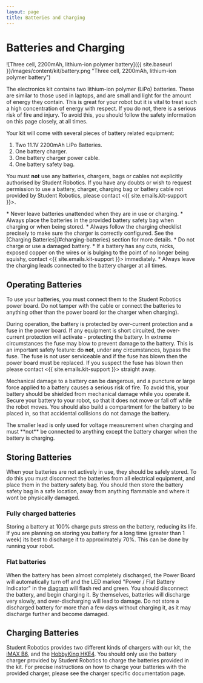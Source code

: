 ```yaml
---
layout: page
title: Batteries and Charging
---
```


# Batteries and Charging

![Three cell, 2200mAh, lithium-ion polymer battery]({{ site.baseurl }}/images/content/kit/battery.png "Three cell, 2200mAh, lithium-ion polymer battery")

The electronics kit contains two lithium-ion polymer (LiPo) batteries.
These are similar to those used in laptops, and are small and light for the amount of energy they contain.
This is great for your robot but it is vital to treat such a high concentration of energy with respect.
If you do not, there is a serious risk of fire and injury.
To avoid this, you should follow the safety information on this page closely, at all times.

Your kit will come with several pieces of battery related equipment:

1. Two 11.1V 2200mAh LiPo Batteries.
2. One battery charger.
3. One battery charger power cable.
4. One battery safety bag.

You must **not** use any batteries, chargers, bags or cables not explicitly authorised by Student Robotics.
If you have any doubts or wish to request permission to use a battery, charger, charging bag or battery cable not provided by Student Robotics, please contact <{{ site.emails.kit-support }}>.

<div class="warning" markdown="1">
* Never leave batteries unattended when they are in use or charging.
* Always place the batteries in the provided battery safety bag when charging or when being stored.
* Always follow the charging checklist precisely to make sure the charger is correctly configured.
  See the [Charging Batteries](#charging-batteries) section for more details.
* Do not charge or use a damaged battery.
* If a battery has any cuts, nicks, exposed copper on the wires or is bulging to the point of no longer being squishy, contact <{{ site.emails.kit-support }}> immediately.
* Always leave the charging leads connected to the battery charger at all times.
</div>


## Operating Batteries

To use your batteries, you must connect them to the Student Robotics power board.
Do not tamper with the cable or connect the batteries to anything other than the power board (or the charger when charging).

During operation, the battery is protected by over-current protection and a fuse in the power board.
If any equipment is short circuited, the over-current protection will activate - protecting the battery.
In extreme circumstances the fuse may blow to prevent damage to the battery.
This is an important safety feature: do **not**, under any circumstances, bypass the fuse.
The fuse is not user serviceable and if the fuse has blown then the power board must be replaced.
If you suspect the fuse has blown then please contact <{{ site.emails.kit-support }}> straight away.

Mechanical damage to a battery can be dangerous, and a puncture or large force applied to a battery causes a serious risk of fire.
To avoid this, your battery should be shielded from mechanical damage while you operate it.
Secure your battery to your robot, so that it does not move or fall off while the robot moves.
You should also build a compartment for the battery to be placed in, so that accidental collisions do not damage the battery.

<div class="info" markdown="1">
The smaller lead is only used for voltage measurement when charging and must **not** be connected to anything except the battery charger when the battery is charging.
</div>


## Storing Batteries

When your batteries are not actively in use, they should be safely stored.
To do this you must disconnect the batteries from all electrical equipment, and place them in the battery safety bag.
You should then store the battery safety bag in a safe location, away from anything flammable and where it wont be physically damaged.


### Fully charged batteries

Storing a battery at 100% charge puts stress on the battery, reducing its life.
If you are planning on storing you battery for a long time (greater than 1 week) its best to discharge it to approximately 70%.
This can be done by running your robot.


### Flat batteries

When the battery has been almost completely discharged, the Power Board will automatically turn off and the LED marked "Power / Flat Battery Indicator" in the [diagram](/docs/kit/power_board#BoardDiagram) will flash red and green.
You should disconnect the battery, and begin charging it.
By themselves, batteries will discharge very slowly, and over-discharging will lead to damage.
Do not store a discharged battery for more than a few days without charging it, as it may discharge further and become damaged.


## Charging Batteries

Student Robotics provides two different kinds of chargers with our kit, the [iMAX B6](/docs/kit/batteries/imax_b6_charger), and the [HobbyKing HKE4](/docs/kit/batteries/hke4_charger).
You should only use the battery charger provided by Student Robotics to charge the batteries provided in the kit.
For precise instructions on how to charge your batteries with the provided charger, please see the charger specific documentation page.
